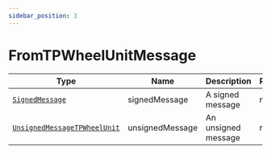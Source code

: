 ```yaml
---
sidebar_position: 3
---
```


# FromTPWheelUnitMessage
Type|Name|Description|Repeated?
-|-|-|-
[`SignedMessage`](../other/signedmsg)|signedMessage|A signed message|no
[`UnsignedMessageTPWheelUnit`](../other/unsignedmsgtp)|unsignedMessage|An unsigned message|no
